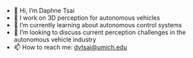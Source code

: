 - 👋 Hi, I’m Daphne Tsai
- 👀 I work on 3D perception for autonomous vehicles 
- 🌱 I’m currently learning about autonomous control systems 
- 💞️ I’m looking to discuss current perception challenges in the autonomous vehicle industry
- 📫 How to reach me: dvtsai@umich.edu

<!---
dvtsai/dvtsai is a ✨ special ✨ repository because its `README.md` (this file) appears on your GitHub profile.
You can click the Preview link to take a look at your changes.
--->
